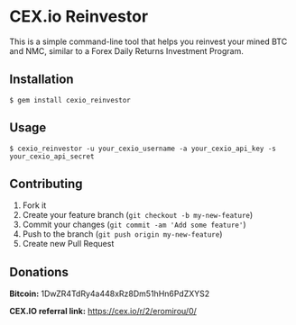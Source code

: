 # CEX.io Reinvestor

This is a simple command-line tool that helps you reinvest your mined BTC and NMC, similar to a Forex Daily Returns Investment Program.

## Installation

    $ gem install cexio_reinvestor

## Usage

    $ cexio_reinvestor -u your_cexio_username -a your_cexio_api_key -s your_cexio_api_secret

## Contributing

1. Fork it
2. Create your feature branch (`git checkout -b my-new-feature`)
3. Commit your changes (`git commit -am 'Add some feature'`)
4. Push to the branch (`git push origin my-new-feature`)
5. Create new Pull Request

## Donations

**Bitcoin:** 1DwZR4TdRy4a448xRz8Dm51hHn6PdZXYS2

**CEX.IO referral link:** https://cex.io/r/2/eromirou/0/
